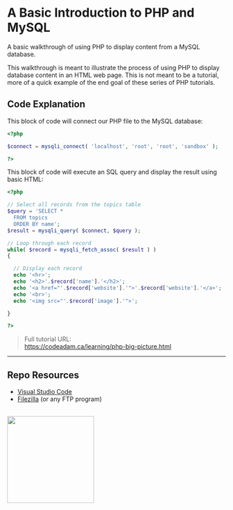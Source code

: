 # A Basic Introduction to PHP and MySQL

A basic walkthrough of using PHP to display content from a MySQL database. 

This walkthrough is meant to illustrate the process of using PHP to display database content in an HTML web page. This is not meant to be a tutorial, more of a quick example of the end goal of these series of PHP tutorials. 

## Code Explanation
This block of code will connect our PHP file to the MySQL database:
 
```php
<?php 

$connect = mysqli_connect( 'localhost', 'root', 'root', 'sandbox' );

?>
```

This block of code will execute an SQL query and display the result using basic HTML:

```php
<?php

// Select all records from the topics table
$query = 'SELECT *
  FROM topics
  ORDER BY name';
$result = mysqli_query( $connect, $query );

// Loop through each record
while( $record = mysqli_fetch_assoc( $result ) )
{

  // Display each record
  echo '<hr>';
  echo '<h2>'.$record['name'].'</h2>';
  echo '<a href="'.$record['website'].'">'.$record['website'].'</a>';
  echo '<br>';
  echo '<img src="'.$record['image'].'">';

}

?>
```

> Full tutorial URL:  
> https://codeadam.ca/learning/php-big-picture.html

***

## Repo Resources

* [Visual Studio Code](https://code.visualstudio.com/)
* [Filezilla](https://filezilla-project.org/) (or any FTP program)

<br>
<a href="https://codeadam.ca">
<img src="https://cdn.codeadam.ca/images@1.0.0/codeadam-logo-coloured-horizontal.png" width="200">
</a>
